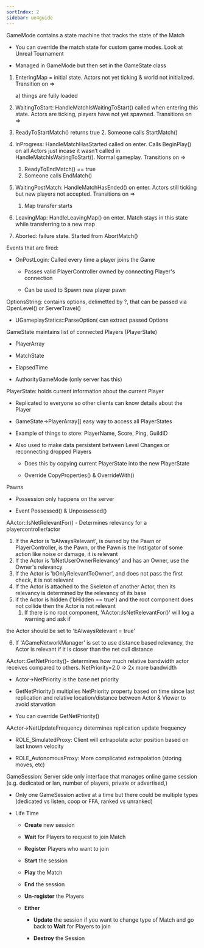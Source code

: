 ```yaml
---
sortIndex: 2
sidebar: ue4guide
---
```


GameMode contains a state machine that tracks the state of the Match

- You can override the match state for custom game modes. Look at Unreal Tournament

- Managed in GameMode but then set in the GameState class

1. EnteringMap = initial state. Actors not yet ticking & world not initialized. Transition on =>

   a) things are fully loaded

1. WaitingToStart: HandleMatchIsWaitingToStart() called when entering this state. Actors are ticking, players have not yet spawned. Transitions on =>

1. ReadyToStartMatch() returns true
   2. Someone calls StartMatch()

1. InProgress: HandleMatchHasStarted called on enter. Calls BeginPlay() on all Actors just incase it wasn’t called in HandleMatchIsWaitingToStart(). Normal gameplay. Transitions on =>

   1. ReadyToEndMatch() == true
   1. Someone calls EndMatch()

1. WaitingPostMatch: HandleMatchHasEnded() on enter. Actors still ticking but new players not accepted. Transitions on =>
   1. Map transfer starts

1. LeavingMap: HandleLeavingMap() on enter. Match stays in this state while transferring to a new map

1. Aborted: failure state. Started from AbortMatch()

Events that are fired:

- OnPostLogin: Called every time a player joins the Game

  - Passes valid PlayerController owned by connecting Player's connection

  - Can be used to Spawn new player pawn

OptionsString: contains options, delimetted by ?, that can be passed via OpenLevel() or ServerTravel()

- UGameplayStatics::ParseOption( can extract passed Options

GameState maintains list of connected Players (PlayerState)

- PlayerArray

- MatchState

- ElapsedTime

- AuthorityGameMode (only server has this)

PlayerState: holds current information about the current Player

- Replicated to everyone so other clients can know details about the Player

- GameState->PlayerArray\[] easy way to access all PlayerStates

- Example of things to store: PlayerName, Score, Ping, GuildID

- Also used to make data persistent between Level Changes or reconnecting dropped Players

  - Does this by copying current PlayerState into the new PlayerState

  - Override CopyProperties() & OverrideWith()

Pawns

- Possession only happens on the server

- Event Possessed() & Unpossessed()

AActor::IsNetRelevantFor() - Determines relevancy for a playercontroller/actor

1. If the Actor is 'bAlwaysRelevant', is owned by the Pawn or PlayerController, is the Pawn, or the Pawn is the Instigator of some action like noise or damage, it is relevant
1. If the Actor is 'bNetUserOwnerRelevancy' and has an Owner, use the Owner's relevancy
1. If the Actor is 'bOnlyRelevantToOwner', and does not pass the first check, it is not relevant
1. If the Actor is attached to the Skeleton of another Actor, then its relevancy is determined by the relevancy of its base
1. if the Actor is hidden ('bHidden == true') and the root component does not collide then the Actor is not relevant
   1. If there is no root component, 'AActor::IsNetRelevantFor()' will log a warning and ask if

the Actor should be set to 'bAlwaysRelevant = true'

6. If 'AGameNetworkManager' is set to use distance based relevancy, the Actor is relevant if it is closer than the net cull distance

AActor::GetNetPriority()- determines how much relative bandwidth actor receives compared to others. NetPriority=2.0 => 2x more bandwidth

- Actor->NetPriority is the base net priority

- GetNetPriority() multiplies NetPriority property based on time since last replication and relative location/distance between Actor & Viewer to avoid starvation

- You can override GetNetPriority()

AActor->NetUpdateFrequency determines replication update frequency

- ROLE_SimulatedProxy: Client will extrapolate actor position based on last known velocity

- ROLE_AutonomousProxy: More complicated extrapolation (storing moves, etc)

GameSession: Server side only interface that manages online game session (e.g. dedicated or lan, number of players, private or advertised,)

- Only one GameSession active at a time but there could be multiple types (dedicated vs listen, coop or FFA, ranked vs unranked)

- Life Time

  - **Create** new session

  - **Wait** for Players to request to join Match

  - **Register** Players who want to join

  - **Start** the session

  - **Play** the Match

  - **End** the session

  - **Un-register** the Players

  - **Either**

    - **Update** the session if you want to change type of Match and go back to **Wait** for Players to join

    - **Destroy** the Session
